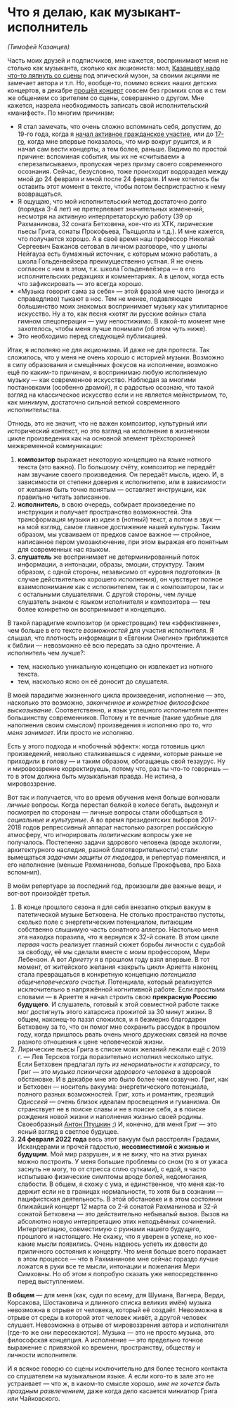 # Что я делаю, как музыкант-исполнитель
*(Тимофей Казанцев)*

Часть моих друзей и подписчиков, мне кажется, воспринимают меня не столько как музыканта, сколько как акциониста: мол, [Казанцеву надо что-то ляпнуть со сцены](https://rmmedia.ru/threads/111645/post-2722160) под эпический музон, за своими акциями не замечает автора и т.п. Но, вообще-то, помимо всяких наших детских концертов, в декабре [прошёл концерт](https://youtu.be/fa8wGJSDlW4) совсем без громких слов и с тем же общением со зрителем со сцены, совершенно о другом. Мне кажется, назрела необходимость записать свой исполнительский «манифест». По многим причинам:

- Я стал замечать, что очень сложно вспоминать себя, допустим, до 19-го года, когда я [начал активное гражданское участие](https://www.youtube.com/watch?v=yBHV0b7HMPo), или до [17-го](https://youtu.be/IhyOm0QC9-A?list=PLKVcuNcIMLtvuRBvMmaIz0eANiCqrLxjB), когда мне впервые показалось, что мир вокруг рушится, и я начал сам вести концерты, а тем более, раньше. Видимо по простой причине: вспоминая события, мы их не «считываем» а «перезаписываем», пропуская через призму своего современного осознания. Сейчас, безусловно, тоже происходит водораздел между мной до 24 февраля и мной после 24 февраля. И мне хотелось бы оставить этот момент в тексте, чтобы потом беспристрастно к нему возвращаться.
- Я ощущаю, что мой исполнительский метод достаточно долго (порядка 3-4 лет) не претерпевает значительных изменений, несмотря на активную интерпретаторскую работу (39 op Рахманинова, 32 соната Бетховена, кое-что из ХТК, лирические пьесы Грига, сонаты Прокофьева, Пьяццолла и т.д.). И мне кажется, что получается хорошо. А в своё время наш профессор Николай Сергеевич Бажанов сетовал в личном разговоре, что у школы Нейгауза есть бумажный источник, с которым можно работать, а школа Гольденвейзера преимущественно устная. Я не очень согласен с ним в этом, т.к. школа Гольденвеёзера — в его исполнительских редакциях и комментариях. А в целом, когда есть что зафиксировать — это всегда хорошо.
- «Музыка говорит сама за себя» — этой фразой мне часто (иногда и справедливо) тыкают в нос. Тем не менее, подавляющее большинство моих знакомых воспринимает музыку как утилитарное искусство. Ну а то, как песня «хотят ли русские войны» стала гимном спецоперации — уму непостижимо. В какой-то момент мне захотелось, чтобы меня лучше понимали (об этом чуть ниже).
- Это необходимо перед следующей публикацией.

Итак, я исполняю не для акционизма. И даже не для протеста. Так сложилось, что у меня не очень хорошо с историей музыки. Возможно в силу образования и смещённых фокусов на исполнение, возможно ещё по каким-то причинам, я воспринимаю любую исполняемую музыку — как современное искусство. Наблюдая за многими постановками (особенно драмой), я с радостью осознаю, что такой взгляд на классическое искусство если и не является мейнстримом, то, как минимум, достаточно сильной веткой современного исполнительства.

Отнюдь, это не значит, что не важен композитор, культурный или исторический контекст, но это взгляд на исполнение в жизненном цикле произведения как на основной элемент трёхсторонней межвременной коммуникации:

1. **композитор** выражает некоторую концепцию на языке нотного текста (это важно). По большому счёту, композитор не передаёт нам звучание своего произведения. Он передаёт мысль, идею. И, в зависимости от степени доверия к исполнителю, или в зависимости от желания быть точно понятым — оставляет инструкции, как правильно читать записанное.
2. **исполнитель**, в свою очередь, собирает произведение по инструкции и получает пространство возможностей. Эта трансформация музыки из идеи в (нотный) текст, а потом в звук — на мой взгляд, самое главное достижение нашей культуры. Таким образом, мы усваиваем от предков самое важное — стройное, написанное пером умозаключение, при этом выражая его понятным для современных нас языком.
3. **слушатель** же воспринимает не детерминированный поток информации, а интонации, образы, эмоции, структуру. Таким образом, с одной стороны, независимо от «уровня подготовки» (в случае действительно хорошего исполнения), он чувствует полное взаимопонимание как с исполнителем, так и с композитором, так и с остальными слушателями. С другой стороны, чем лучше слушатель знаком с языком исполнителя и композитора — тем более конкретно он воспринимает и концепцию.

В такой парадигме композитор (и оркестровщик) тем «эффективнее», чем больше в его тексте *возможностей* для участия исполнителя. Я слышал, что плотность информации в «Евгении Онегине» приближается к библии — невозможно её всю передать за одно прочтение. А исполнитель чем лучше?:

- тем, насколько уникальную концепцию он извлекает из нотного текста.
- тем, насколько ясно он её доносит до слушателя.

В моей парадигме жизненного цикла произведения, исполнение — это, насколько это возможно, *законченное и конкретное философское высказывание*. Соответственно, и язык успешного исполнителя понятен большинству современников. Потому и те вечные (такие удобные для наполнения своим смыслом) произведения я исполняю про то, *что меня занимает*. Или просто не исполняю.

Есть у этого подхода и «побочный эффект»: когда готовишь цикл произведений, невольно сталкиваешься с идеями, которые раньше не приходили в голову — и таким образом, обогащаешь свой тезаурус. Ну и мировоззрение корректируешь, потому что, раз ты что-то говоришь — то в этом должна быть музыкальная правда. Не истина, а мировоззрение.

Вот так и получается, что во время обучения меня больше волновали *личные* вопросы. Когда перестал белкой в колесе бегать, выдохнул и посмотрел по сторонам — личные вопросы стали обобщаться в *социальные и культурные*. А во время президентских выборов 2017-2018 годов репрессивный аппарат настолько разогрел российскую атмосферу, что игнорировать *политические* вопросы уже не получалось. Постепенно задачи здорового человека (вроде экологии, архитектурного наследия, разной благотворительности) стали вымещаться *задачами защиты от людоедов*, и репертуар поменялся, и его наполнение (меньше Рахманинова, больше Прокофьева, про Баха вспомнил).

В моём репертуаре за последний год, произошли две важные вещи, и вот-вот произойдёт третья.

1. В конце прошлого сезона я для себя внезапно открыл вакуум в патетической музыке Бетховена. Не столько пространство пустоты, сколько поле с энергетическим потенциалом, питающим собственно слышимую часть сонатного аллегро. Настолько меня эта находка поразила, что я вернулся к 32-й сонате. В этом цикле *первая часть* реализует главный сюжет борьбы личности с судьбой за свободу, её мы сделали вместе с моим профессором, Мери Лебензон. А вот *Ариетту* я в прошлом году взял впервые. В тот момент, от житейского желания «закрыть цикл» Ариетта наконец стала превращаться в конкретную концепцию *потенциала общечеловеческого счастья*. Потенциала, который реализуется исключительно в напряжённой когнитивной работе. Если простыми словами — в Ариетте я начал строить свою **прекрасную Россию будущего**. И слушатель, готовый к этой совместной работе также мог достигнуть этого катарсиса прожитой за 30 минут жизни. В общем, наконец-то паззл сложился, и я безмерно благодарен Бетховену за то, что он помог мне сохранить рассудок в прошлом году, когда пришлось рвать очень много дружеских связей на почве разного отношения к цене человеческой жизни.
2. Лирические пьесы Грига в списке моих желаний лежали ещё с 2019 г. — Лев Терсков тогда поразительно исполнил несколько штук. Если Бетховен предлагал *путь из ненормальности к катарсису*, то Григ — это *музыка психически здорового человека* в здоровой обстановке. И в декабре мне это было более чем созвучно. Григ, как и Бетховен — носитель вакуума: энергетического потенциала, полного разных возможностей. Григ, хоть и романтик, грезящий *Одиссеей* — очень близок идеалам просвещения и гуманизма. Он странствует не в поиске славы и не в поиске себя, а в поиске рождения новой жизни и наполнения жизнью своей родины. Своеобразный [Антон Птушкин](https://vk.com/ptuxerman) ;) И, конечно, для меня Григ — это ясный взгляд в светлое будущее.
3. **24 февраля 2022 года** весь этот вакуум был расстрелян Градами, Искандерами и прочей гадостью, **несовместимой с жизнью и будущим**. Мой мир разрушен, и я не вижу, что на этих руинах можно построить. У меня большие проблемы со сном (то я от ужаса заснуть не могу, то от стресса сплю сутками), с едой, я часто испытываю физические симптомы вроде болей, недомогания, слабости. В общем, я схожу с ума, и единственное, что меня как-то держит если не в границах нормальности, то хотя бы в сознании — пацифистская деятельность. В этой обстановке и в этом состоянии ближайший концерт 12 марта со 2-й сонатой Рахманинова и 32-й сонатой Бетховена — это действительно небывалый вызов. Вызов на абсолютно новую интерпретацию этих неподъёмных сочинений. Интерпретацию, совместимую с руинами нашего будущего, прошлого и настоящего. Не скажу, что я уверен в успехе, но кое-какие мысли появились. Очень надеюсь успеть их довести до приличного состояния к концерту. Что меня больше всего поражает в этом процессе — что в Рахманинове мне сейчас гораздо лучше ложатся в руки все те мысли, интонации и пожелания Мери Симховны. Но об этом я попробую сказать уже непосредственно перед выступлением.

**В общем** — для меня (как, судя по всему, для Шумана, Вагнера, Верди, Корсакова, Шостаковича и длинного списка великих имён) музыка невозможна в отрыве от человека, который её создаёт. Невозможна в отрыве от среды в которой этот человек живёт, а другой человек слушает. Невозможна в отрыве от мировоззрения автора и исполнителя (где-то же они пересекаются). Музыка — это не просто музыка, это философская концепция. А исполнение — это предельно точное выражение с привязкой ко времени, пространству, обществу и личности исполнителя.

И я всякое говорю со сцены исключительно для более тесного контакта со слушателем на музыкальном языке. А если кого-то в зале это не устраивает — что ж, в каком-то смысле хорошо, *мне не хочется быть праздным развлечением*, даже когда дело касается миниатюр Грига или Чайковского.
